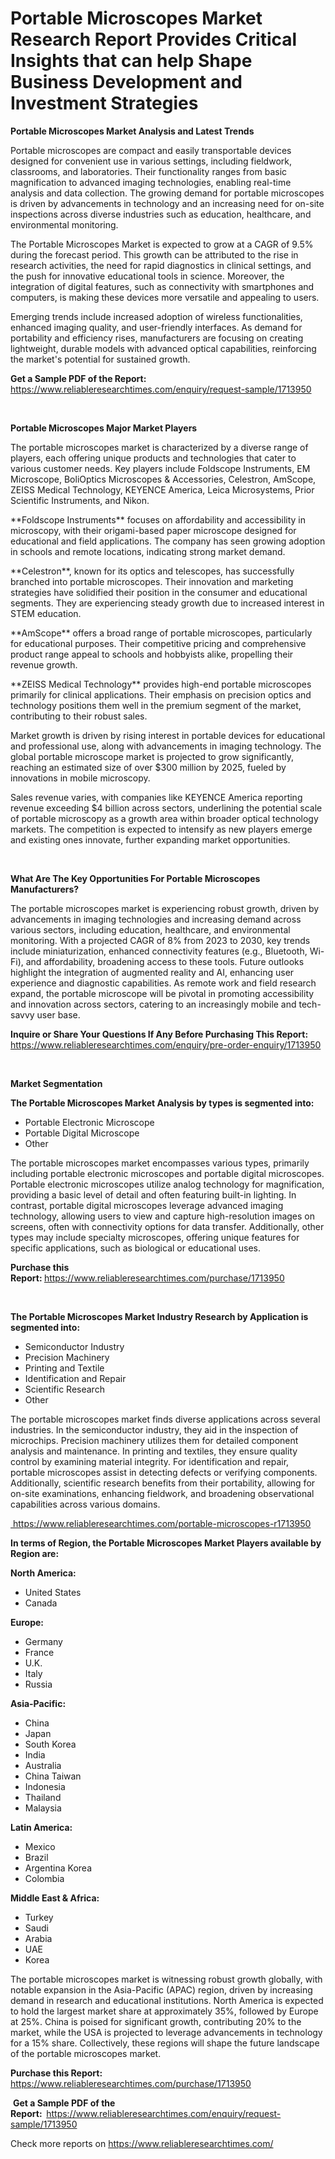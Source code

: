 <p><h1>Portable Microscopes Market Research Report Provides Critical Insights that can help Shape Business Development and Investment Strategies</h1></p><p><strong>Portable Microscopes Market Analysis and Latest Trends</strong></p>
<p><p>Portable microscopes are compact and easily transportable devices designed for convenient use in various settings, including fieldwork, classrooms, and laboratories. Their functionality ranges from basic magnification to advanced imaging technologies, enabling real-time analysis and data collection. The growing demand for portable microscopes is driven by advancements in technology and an increasing need for on-site inspections across diverse industries such as education, healthcare, and environmental monitoring.</p><p>The Portable Microscopes Market is expected to grow at a CAGR of 9.5% during the forecast period. This growth can be attributed to the rise in research activities, the need for rapid diagnostics in clinical settings, and the push for innovative educational tools in science. Moreover, the integration of digital features, such as connectivity with smartphones and computers, is making these devices more versatile and appealing to users. </p><p>Emerging trends include increased adoption of wireless functionalities, enhanced imaging quality, and user-friendly interfaces. As demand for portability and efficiency rises, manufacturers are focusing on creating lightweight, durable models with advanced optical capabilities, reinforcing the market's potential for sustained growth.</p></p>
<p><strong>Get a Sample PDF of the Report:&nbsp;</strong> <a href="https://www.reliableresearchtimes.com/enquiry/request-sample/1713950?utm_campaign=2457&utm_medium=2&utm_source=Github&utm_content=ia&utm_term=16022025&utm_id=portable-microscopes">https://www.reliableresearchtimes.com/enquiry/request-sample/1713950</a></p>
<p>&nbsp;</p>
<p><strong>Portable Microscopes Major Market Players</strong></p>
<p><p>The portable microscopes market is characterized by a diverse range of players, each offering unique products and technologies that cater to various customer needs. Key players include Foldscope Instruments, EM Microscope, BoliOptics Microscopes & Accessories, Celestron, AmScope, ZEISS Medical Technology, KEYENCE America, Leica Microsystems, Prior Scientific Instruments, and Nikon.</p><p>**Foldscope Instruments** focuses on affordability and accessibility in microscopy, with their origami-based paper microscope designed for educational and field applications. The company has seen growing adoption in schools and remote locations, indicating strong market demand. </p><p>**Celestron**, known for its optics and telescopes, has successfully branched into portable microscopes. Their innovation and marketing strategies have solidified their position in the consumer and educational segments. They are experiencing steady growth due to increased interest in STEM education.</p><p>**AmScope** offers a broad range of portable microscopes, particularly for educational purposes. Their competitive pricing and comprehensive product range appeal to schools and hobbyists alike, propelling their revenue growth. </p><p>**ZEISS Medical Technology** provides high-end portable microscopes primarily for clinical applications. Their emphasis on precision optics and technology positions them well in the premium segment of the market, contributing to their robust sales.</p><p>Market growth is driven by rising interest in portable devices for educational and professional use, along with advancements in imaging technology. The global portable microscope market is projected to grow significantly, reaching an estimated size of over $300 million by 2025, fueled by innovations in mobile microscopy.</p><p>Sales revenue varies, with companies like KEYENCE America reporting revenue exceeding $4 billion across sectors, underlining the potential scale of portable microscopy as a growth area within broader optical technology markets. The competition is expected to intensify as new players emerge and existing ones innovate, further expanding market opportunities.</p></p>
<p>&nbsp;</p>
<p><strong>What Are The Key Opportunities For Portable Microscopes Manufacturers?</strong></p>
<p><p>The portable microscopes market is experiencing robust growth, driven by advancements in imaging technologies and increasing demand across various sectors, including education, healthcare, and environmental monitoring. With a projected CAGR of 8% from 2023 to 2030, key trends include miniaturization, enhanced connectivity features (e.g., Bluetooth, Wi-Fi), and affordability, broadening access to these tools. Future outlooks highlight the integration of augmented reality and AI, enhancing user experience and diagnostic capabilities. As remote work and field research expand, the portable microscope will be pivotal in promoting accessibility and innovation across sectors, catering to an increasingly mobile and tech-savvy user base.</p></p>
<p><strong>Inquire or Share Your Questions If Any Before Purchasing This Report:</strong> <a href="https://www.reliableresearchtimes.com/enquiry/pre-order-enquiry/1713950?utm_campaign=2457&utm_medium=2&utm_source=Github&utm_content=ia&utm_term=16022025&utm_id=portable-microscopes">https://www.reliableresearchtimes.com/enquiry/pre-order-enquiry/1713950</a></p>
<p>&nbsp;</p>
<p><strong>Market Segmentation</strong></p>
<p><strong>The Portable Microscopes Market Analysis by types is segmented into:</strong></p>
<p><ul><li>Portable Electronic Microscope</li><li>Portable Digital Microscope</li><li>Other</li></ul></p>
<p><p>The portable microscopes market encompasses various types, primarily including portable electronic microscopes and portable digital microscopes. Portable electronic microscopes utilize analog technology for magnification, providing a basic level of detail and often featuring built-in lighting. In contrast, portable digital microscopes leverage advanced imaging technology, allowing users to view and capture high-resolution images on screens, often with connectivity options for data transfer. Additionally, other types may include specialty microscopes, offering unique features for specific applications, such as biological or educational uses.</p></p>
<p><strong>Purchase this Report:&nbsp;</strong><a href="https://www.reliableresearchtimes.com/purchase/1713950?utm_campaign=2457&utm_medium=2&utm_source=Github&utm_content=ia&utm_term=16022025&utm_id=portable-microscopes">https://www.reliableresearchtimes.com/purchase/1713950</a></p>
<p>&nbsp;</p>
<p><strong>The Portable Microscopes Market Industry Research by Application is segmented into:</strong></p>
<p><ul><li>Semiconductor Industry</li><li>Precision Machinery</li><li>Printing and Textile</li><li>Identification and Repair</li><li>Scientific Research</li><li>Other</li></ul></p>
<p><p>The portable microscopes market finds diverse applications across several industries. In the semiconductor industry, they aid in the inspection of microchips. Precision machinery utilizes them for detailed component analysis and maintenance. In printing and textiles, they ensure quality control by examining material integrity. For identification and repair, portable microscopes assist in detecting defects or verifying components. Additionally, scientific research benefits from their portability, allowing for on-site examinations, enhancing fieldwork, and broadening observational capabilities across various domains.</p></p>
<p><a href="https://www.reliableresearchtimes.com/portable-microscopes-r1713950?utm_campaign=2457&utm_medium=2&utm_source=Github&utm_content=ia&utm_term=16022025&utm_id=portable-microscopes">&nbsp;https://www.reliableresearchtimes.com/portable-microscopes-r1713950</a></p>
<p><strong>In terms of Region, the Portable Microscopes Market Players available by Region are:</strong></p>
<p>
    <p> <strong> North America: </strong>
        <ul>
            <li>United States</li>
            <li>Canada</li>
        </ul>
        </p> 
    <p> <strong> Europe: </strong>
        <ul>
            <li>Germany</li>
            <li>France</li>
            <li>U.K.</li>
            <li>Italy</li>
            <li>Russia</li>
        </ul>
        </p> 
    <p> <strong> Asia-Pacific: </strong>
        <ul>
            <li>China</li>
            <li>Japan</li>
            <li>South Korea</li>
            <li>India</li>
            <li>Australia</li>
            <li>China Taiwan</li>
            <li>Indonesia</li>
            <li>Thailand</li>
            <li>Malaysia</li>
        </ul>
        </p> 
    <p> <strong> Latin America: </strong>
        <ul>
            <li>Mexico</li>
            <li>Brazil</li>
            <li>Argentina Korea</li>
            <li>Colombia</li>
        </ul>
        </p> 
    <p> <strong> Middle East & Africa: </strong>
        <ul>
            <li>Turkey</li>
            <li>Saudi</li>
            <li>Arabia</li>
            <li>UAE</li>
            <li>Korea</li>
        </ul>
    </p>
    </p>
<p><p>The portable microscopes market is witnessing robust growth globally, with notable expansion in the Asia-Pacific (APAC) region, driven by increasing demand in research and educational institutions. North America is expected to hold the largest market share at approximately 35%, followed by Europe at 25%. China is poised for significant growth, contributing 20% to the market, while the USA is projected to leverage advancements in technology for a 15% share. Collectively, these regions will shape the future landscape of the portable microscopes market.</p></p>
<p><strong>Purchase this Report: </strong><a href="https://www.reliableresearchtimes.com/purchase/1713950?utm_campaign=2457&utm_medium=2&utm_source=Github&utm_content=ia&utm_term=16022025&utm_id=portable-microscopes">https://www.reliableresearchtimes.com/purchase/1713950</a></p>
<p>&nbsp;<strong>Get a Sample PDF of the Report:&nbsp;&nbsp;</strong><a href="https://www.reliableresearchtimes.com/enquiry/request-sample/1713950?utm_campaign=2457&utm_medium=2&utm_source=Github&utm_content=ia&utm_term=16022025&utm_id=portable-microscopes">https://www.reliableresearchtimes.com/enquiry/request-sample/1713950</a></p>
<p><strong></strong></p>
<p>Check more reports on <a href="https://www.reliableresearchtimes.com/?utm_campaign=2457&utm_medium=2&utm_source=Github&utm_content=ia&utm_term=16022025&utm_id=portable-microscopes">https://www.reliableresearchtimes.com/</a></p>